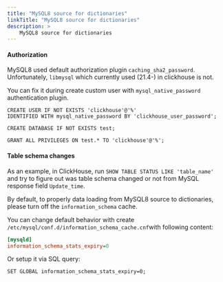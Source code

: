 ```yaml
---
title: "MySQL8 source for dictionaries"
linkTitle: "MySQL8 source for dictionaries"
description: >
    MySQL8 source for dictionaries
---
```

#### Authorization

MySQL8 used default authorization plugin `caching_sha2_password`. Unfortunately, `libmysql` which currently used (21.4-) in clickhouse is not.

You can fix it during create custom user with `mysql_native_password` authentication plugin.

```
CREATE USER IF NOT EXISTS 'clickhouse'@'%'
IDENTIFIED WITH mysql_native_password BY 'clickhouse_user_password';

CREATE DATABASE IF NOT EXISTS test;

GRANT ALL PRIVILEGES ON test.* TO 'clickhouse'@'%';
```

#### Table schema changes

As an example, in ClickHouse, run `SHOW TABLE STATUS LIKE 'table_name'` and try to figure out was table schema changed or not from MySQL response field `Update_time`.

By default, to properly data loading from MySQL8 source to dictionaries, please turn off the `information_schema` cache.

You can change default behavior with create `/etc/mysql/conf.d/information_schema_cache.cnf`with following content:

```ini
[mysqld]
information_schema_stats_expiry=0
```

Or setup it via SQL query:

```
SET GLOBAL information_schema_stats_expiry=0;
```
